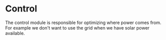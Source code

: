 # Control
The control module is responsible for optimizing where power comes from. For example we don't want to use the grid when we have solar power available.

